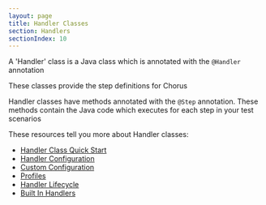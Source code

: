 ```yaml
---
layout: page
title: Handler Classes
section: Handlers
sectionIndex: 10
---
```


A 'Handler' class is a Java class which is annotated with the `@Handler` annotation

These classes provide the step definitions for Chorus
 
Handler classes have methods annotated with the `@Step` annotation.
These methods contain the Java code which executes for each step in your test scenarios

These resources tell you more about Handler classes:

* [Handler Class Quick Start](/pages/Handlers/HandlerQuickStart)
* [Handler Configuration](/pages/Handlers/HandlerConfiguration)
* [Custom Configuration](/pages/Handlers/CustomConfiguration)
* [Profiles](/pages/Handlers/Profiles)
* [Handler Lifecycle](/pages/Handlers/HandlerLifecycle)
* [Built In Handlers](/pages/BuiltInHandlers/BuiltInHandlers)

